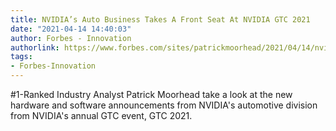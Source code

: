```yaml
---
title: NVIDIA’s Auto Business Takes A Front Seat At NVIDIA GTC 2021
date: "2021-04-14 14:40:03"
author: Forbes - Innovation
authorlink: https://www.forbes.com/sites/patrickmoorhead/2021/04/14/nvidias-auto-business-takes-front-seat-at-nvidia-gtc-2021/
tags:
- Forbes-Innovation
---
```

#1-Ranked Industry Analyst Patrick Moorhead take a look at the new hardware and software announcements from NVIDIA's automotive division from NVIDIA's annual GTC event, GTC 2021.